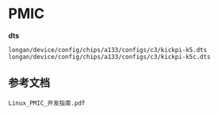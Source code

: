 # PMIC

**dts**

```
longan/device/config/chips/a133/configs/c3/kickpi-k5.dts
longan/device/config/chips/a133/configs/c3/kickpi-k5c.dts
```







## 参考文档

```
Linux_PMIC_开发指南.pdf
```

